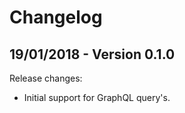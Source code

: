 # Changelog

## 19/01/2018 - Version 0.1.0

Release changes:

* Initial support for GraphQL query's.
